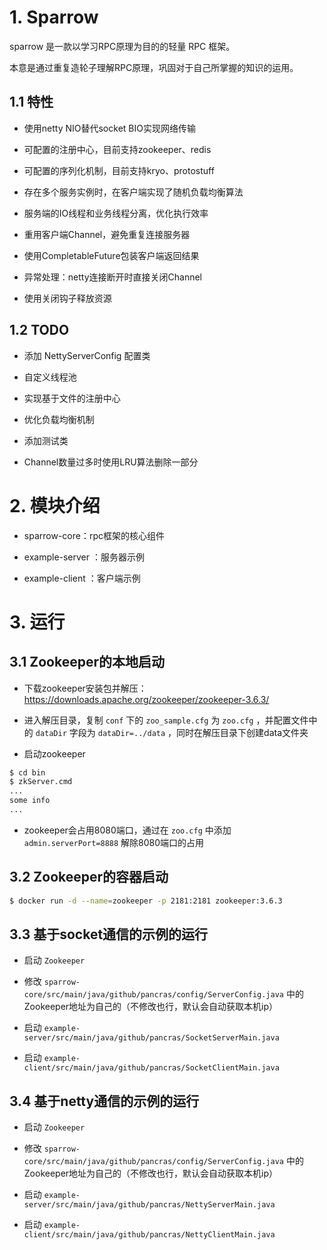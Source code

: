 # 1. Sparrow

sparrow 是一款以学习RPC原理为目的的轻量 RPC 框架。

本意是通过重复造轮子理解RPC原理，巩固对于自己所掌握的知识的运用。

## 1.1 特性

- 使用netty NIO替代socket BIO实现网络传输

- 可配置的注册中心，目前支持zookeeper、redis

- 可配置的序列化机制，目前支持kryo、protostuff

- 存在多个服务实例时，在客户端实现了随机负载均衡算法

- 服务端的IO线程和业务线程分离，优化执行效率

- 重用客户端Channel，避免重复连接服务器

- 使用CompletableFuture包装客户端返回结果

- 异常处理：netty连接断开时直接关闭Channel

- 使用关闭钩子释放资源

## 1.2 TODO

- 添加 NettyServerConfig 配置类

- 自定义线程池

- 实现基于文件的注册中心

- 优化负载均衡机制

- 添加测试类

- Channel数量过多时使用LRU算法删除一部分

# 2. 模块介绍

- sparrow-core：rpc框架的核心组件

- example-server ：服务器示例

- example-client ：客户端示例

# 3. 运行

## 3.1 Zookeeper的本地启动

- 下载zookeeper安装包并解压：https://downloads.apache.org/zookeeper/zookeeper-3.6.3/

- 进入解压目录，复制 `conf` 下的 `zoo_sample.cfg` 为 `zoo.cfg` ，并配置文件中的 `dataDir` 字段为 `dataDir=../data`
  ，同时在解压目录下创建data文件夹

- 启动zookeeper

```bash
$ cd bin
$ zkServer.cmd
...
some info
...
```

- zookeeper会占用8080端口，通过在 `zoo.cfg` 中添加 `admin.serverPort=8888` 解除8080端口的占用

## 3.2 Zookeeper的容器启动

```bash
$ docker run -d --name=zookeeper -p 2181:2181 zookeeper:3.6.3
```

## 3.3 基于socket通信的示例的运行

- 启动 `Zookeeper`

- 修改 `sparrow-core/src/main/java/github/pancras/config/ServerConfig.java`
  中的Zookeeper地址为自己的（不修改也行，默认会自动获取本机ip）

- 启动 `example-server/src/main/java/github/pancras/SocketServerMain.java`

- 启动 `example-client/src/main/java/github/pancras/SocketClientMain.java`

## 3.4 基于netty通信的示例的运行

- 启动 `Zookeeper`

- 修改 `sparrow-core/src/main/java/github/pancras/config/ServerConfig.java`
  中的Zookeeper地址为自己的（不修改也行，默认会自动获取本机ip）

- 启动 `example-server/src/main/java/github/pancras/NettyServerMain.java`

- 启动 `example-client/src/main/java/github/pancras/NettyClientMain.java`
